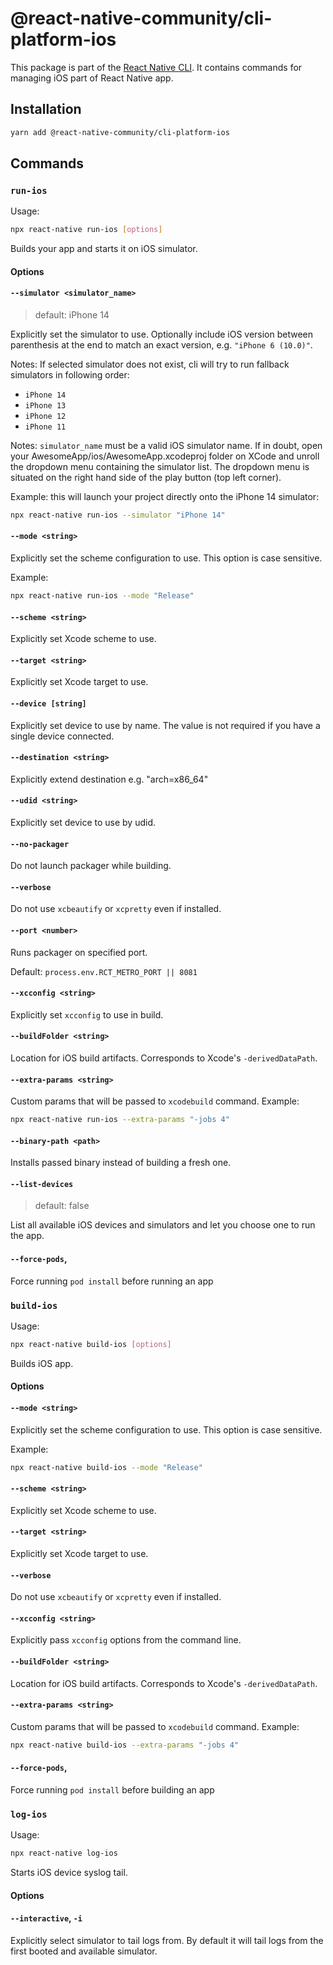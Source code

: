 # @react-native-community/cli-platform-ios

This package is part of the [React Native CLI](../../README.md). It contains commands for managing iOS part of React Native app.

## Installation

```sh
yarn add @react-native-community/cli-platform-ios
```

## Commands

### `run-ios`

Usage:

```sh
npx react-native run-ios [options]
```

Builds your app and starts it on iOS simulator.

#### Options

#### `--simulator <simulator_name>`

> default: iPhone 14

Explicitly set the simulator to use. Optionally include iOS version between parenthesis at the end to match an exact version, e.g. `"iPhone 6 (10.0)"`.

Notes: If selected simulator does not exist, cli will try to run fallback simulators in following order:

- `iPhone 14`
- `iPhone 13`
- `iPhone 12`
- `iPhone 11`

Notes: `simulator_name` must be a valid iOS simulator name. If in doubt, open your AwesomeApp/ios/AwesomeApp.xcodeproj folder on XCode and unroll the dropdown menu containing the simulator list. The dropdown menu is situated on the right hand side of the play button (top left corner).

Example: this will launch your project directly onto the iPhone 14 simulator:

```sh
npx react-native run-ios --simulator "iPhone 14"
```

#### `--mode <string>`

Explicitly set the scheme configuration to use. This option is case sensitive.

Example:

```sh
npx react-native run-ios --mode "Release"
```

#### `--scheme <string>`

Explicitly set Xcode scheme to use.

#### `--target <string>`

Explicitly set Xcode target to use.

#### `--device [string]`

Explicitly set device to use by name. The value is not required if you have a single device connected.

#### `--destination <string>`

Explicitly extend destination e.g. "arch=x86_64"

#### `--udid <string>`

Explicitly set device to use by udid.

#### `--no-packager`

Do not launch packager while building.

#### `--verbose`

Do not use `xcbeautify` or `xcpretty` even if installed.

#### `--port <number>`

Runs packager on specified port.

Default: `process.env.RCT_METRO_PORT || 8081`

#### `--xcconfig <string>`

Explicitly set `xcconfig` to use in build.

#### `--buildFolder <string>`

Location for iOS build artifacts. Corresponds to Xcode's `-derivedDataPath`.

#### `--extra-params <string>`

Custom params that will be passed to `xcodebuild` command.
Example:

```sh
npx react-native run-ios --extra-params "-jobs 4"
```

#### `--binary-path <path>`

Installs passed binary instead of building a fresh one.

#### `--list-devices`

> default: false

List all available iOS devices and simulators and let you choose one to run the app.

#### `--force-pods`,

Force running `pod install` before running an app

### `build-ios`

Usage:

```sh
npx react-native build-ios [options]
```

Builds iOS app.

#### Options

#### `--mode <string>`

Explicitly set the scheme configuration to use. This option is case sensitive.

Example:

```sh
npx react-native build-ios --mode "Release"
```

#### `--scheme <string>`

Explicitly set Xcode scheme to use.

#### `--target <string>`

Explicitly set Xcode target to use.

#### `--verbose`

Do not use `xcbeautify` or `xcpretty` even if installed.

#### `--xcconfig <string>`

Explicitly pass `xcconfig` options from the command line.

#### `--buildFolder <string>`

Location for iOS build artifacts. Corresponds to Xcode's `-derivedDataPath`.

#### `--extra-params <string>`

Custom params that will be passed to `xcodebuild` command.
Example:

```sh
npx react-native build-ios --extra-params "-jobs 4"
```

#### `--force-pods`,

Force running `pod install` before building an app

### `log-ios`

Usage:

```sh
npx react-native log-ios
```

Starts iOS device syslog tail.

#### Options

#### `--interactive`, `-i`

Explicitly select simulator to tail logs from. By default it will tail logs from the first booted and available simulator.

